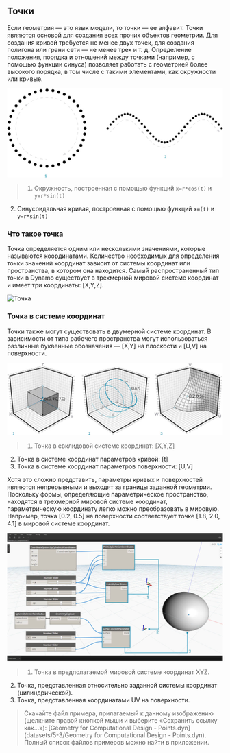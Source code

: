 

## Точки

Если геометрия — это язык модели, то точки — ее алфавит. Точки являются основой для создания всех прочих объектов геометрии. Для создания кривой требуется не менее двух точек, для создания полигона или грани сети — не менее трех и т. д. Определение положения, порядка и отношений между точками (например, с помощью функции синуса) позволяет работать с геометрией более высокого порядка, в том числе с такими элементами, как окружности или кривые.

![От точки до кривой](images/5-3/PointsAsBuildingBlocks-1.jpg)

> 1. Окружность, построенная с помощью функций ```x=r*cos(t)``` и ```y=r*sin(t)```
2. Синусоидальная кривая, построенная с помощью функций ```x=(t)``` и ```y=r*sin(t)```

### Что такое точка

Точка определяется одним или несколькими значениями, которые называются координатами. Количество необходимых для определения точки значений координат зависит от системы координат или пространства, в котором она находится. Самый распространенный тип точки в Dynamo существует в трехмерной мировой системе координат и имеет три координаты: [X,Y,Z].

![Точка](images/5-3/Point.jpg)

### Точка в системе координат

Точки также могут существовать в двумерной системе координат. В зависимости от типа рабочего пространства могут использоваться различные буквенные обозначения — [X,Y] на плоскости и [U,V] на поверхности.

![Точка в системе координат](images/5-3/Coordinates.jpg)

> 1. Точка в евклидовой системе координат: [X,Y,Z]
2. Точка в системе координат параметров кривой: [t]
3. Точка в системе координат параметров поверхности: [U,V]

Хотя это сложно представить, параметры кривых и поверхностей являются непрерывными и выходят за границы заданной геометрии. Поскольку формы, определяющие параметрическое пространство, находятся в трехмерной мировой системе координат, параметрическую координату легко можно преобразовать в мировую. Например, точка [0.2, 0.5] на поверхности соответствует точке [1.8, 2.0, 4.1] в мировой системе координат.

![Точки в Dynamo](images/5-3/Dynamo-Points.jpg)

> 1. Точка в предполагаемой мировой системе координат XYZ.
2. Точка, представленная относительно заданной системы координат (цилиндрической).
3. Точка, представленная координатами UV на поверхности.
> Скачайте файл примера, прилагаемый к данному изображению (щелкните правой кнопкой мыши и выберите «Сохранить ссылку как...»): [Geometry for Computational Design - Points.dyn](datasets/5-3/Geometry for Computational Design - Points.dyn). Полный список файлов примеров можно найти в приложении.

